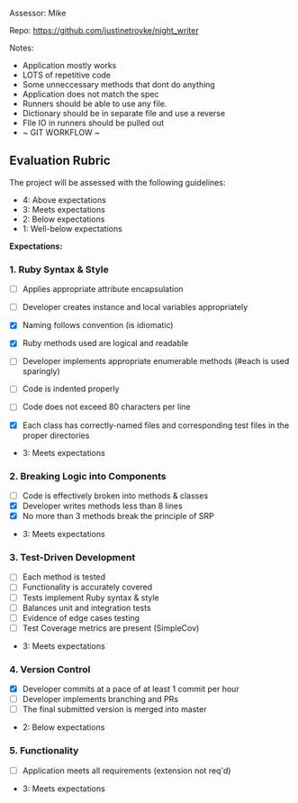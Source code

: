 Assessor: Mike

Repo: https://github.com/justinetroyke/night_writer

Notes:
* Application mostly works
* LOTS of repetitive code
* Some unneccessary methods that dont do anything
* Application does not match the spec
* Runners should be able to use any file.
* Dictionary should be in separate file and use a reverse
* FIle IO in runners should be pulled out
* ~ GIT WORKFLOW ~


## Evaluation Rubric

The project will be assessed with the following guidelines:

* 4: Above expectations
* 3: Meets expectations
* 2: Below expectations
* 1: Well-below expectations

**Expectations:**

### 1. Ruby Syntax & Style

- [ ] Applies appropriate attribute encapsulation  
- [ ] Developer creates instance and local variables appropriately
- [x] Naming follows convention (is idiomatic)
- [x] Ruby methods used are logical and readable  
- [ ] Developer implements appropriate enumerable methods (#each is used sparingly)
- [ ] Code is indented properly
- [ ] Code does not exceed 80 characters per line
- [x] Each class has correctly-named files and corresponding test files in the proper directories


* 3: Meets expectations

### 2. Breaking Logic into Components

- [ ] Code is effectively broken into methods & classes
- [x] Developer writes methods less than 8 lines
- [x] No more than 3 methods break the principle of SRP

* 3: Meets expectations


### 3. Test-Driven Development

- [ ] Each method is tested  
- [ ] Functionality is accurately covered
- [ ] Tests implement Ruby syntax & style   
- [ ] Balances unit and integration tests
- [ ] Evidence of edge cases testing
- [ ] Test Coverage metrics are present (SimpleCov)

* 3: Meets expectations


### 4. Version Control

- [x] Developer commits at a pace of at least 1 commit per hour
- [ ] Developer implements branching and PRs
- [ ] The final submitted version is merged into master

* 2: Below expectations

### 5. Functionality

- [ ] Application meets all requirements (extension not req'd)


* 3: Meets expectations
